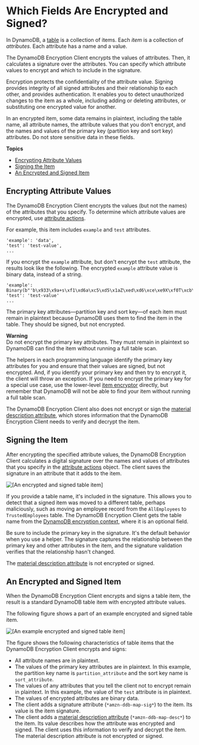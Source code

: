 # Which Fields Are Encrypted and Signed?<a name="encrypted-and-signed"></a>

In DynamoDB, a [table](https://docs.aws.amazon.com/amazondynamodb/latest/developerguide/HowItWorks.CoreComponents.html#HowItWorks.CoreComponents.TablesItemsAttributes) is a collection of items\. Each *item* is a collection of *attributes*\. Each attribute has a name and a value\.

The DynamoDB Encryption Client encrypts the values of attributes\. Then, it calculates a signature over the attributes\. You can specify which attribute values to encrypt and which to include in the signature\. 

Encryption protects the confidentiality of the attribute value\. Signing provides integrity of all signed attributes and their relationship to each other, and provides authentication\. It enables you to detect unauthorized changes to the item as a whole, including adding or deleting attributes, or substituting one encrypted value for another\.

In an encrypted item, some data remains in plaintext, including the table name, all attribute names, the attribute values that you don't encrypt, and the names and values of the primary key \(partition key and sort key\) attributes\. Do not store sensitive data in these fields\.

**Topics**
+ [Encrypting Attribute Values](#encrypt-attribute-values)
+ [Signing the Item](#sign-the-item)
+ [An Encrypted and Signed Item](#encrypted-signed-example)

## Encrypting Attribute Values<a name="encrypt-attribute-values"></a>

The DynamoDB Encryption Client encrypts the values \(but not the names\) of the attributes that you specify\. To determine which attribute values are encrypted, use [attribute actions](concepts.md#attribute-actions)\. 

For example, this item includes `example` and `test` attributes\.

```
'example': 'data',
'test': 'test-value',
...
```

If you encrypt the `example` attribute, but don't encrypt the `test` attribute, the results look like the following\. The encrypted `example` attribute value is binary data, instead of a string\.

```
'example': Binary(b"'b\x933\x9a+s\xf1\xd6a\xc5\xd5\x1aZ\xed\xd6\xce\xe9X\xf0T\xcb\x9fY\x9f\xf3\xc9C\x83\r\xbb\\"),
'test': 'test-value'
...
```

The primary key attributes—partition key and sort key—of each item must remain in plaintext because DynamoDB uses them to find the item in the table\. They should be signed, but not encrypted\. 

**Warning**  
Do not encrypt the primary key attributes\. They must remain in plaintext so DynamoDB can find the item without running a full table scan\.

The helpers in each programming language identify the primary key attributes for you and ensure that their values are signed, but not encrypted\. And, if you identify your primary key and then try to encrypt it, the client will throw an exception\. If you need to encrypt the primary key for a special use case, use the lower\-level [item encryptor](concepts.md#item-encryptor) directly, but remember that DynamoDB will not be able to find your item without running a full table scan\.

The DynamoDB Encryption Client also does not encrypt or sign the [material description attribute](concepts.md#material-description), which stores information that the DynamoDB Encryption Client needs to verify and decrypt the item\. 

## Signing the Item<a name="sign-the-item"></a>

After encrypting the specified attribute values, the DynamoDB Encryption Client calculates a digital signature over the names and values of attributes that you specify in the [attribute actions](concepts.md#attribute-actions) object\. The client saves the signature in an attribute that it adds to the item\.

![\[An encrypted and signed table item\]](http://docs.aws.amazon.com/dynamodb-encryption-client/latest/devguide/images/encrypted-signed-item.png)

If you provide a table name, it's included in the signature\. This allows you to detect that a signed item was moved to a different table, perhaps maliciously, such as moving an employee record from the `AllEmployees` to `TrustedEmployees` table\. The DynamoDB Encryption Client gets the table name from the [DynamoDB encryption context](concepts.md#encryption-context), where it is an optional field\. 

Be sure to include the primary key in the signature\. It's the default behavior when you use a helper\. The signature captures the relationship between the primary key and other attributes in the item, and the signature validation verifies that the relationship hasn't changed\. 

The [material description attribute](concepts.md#material-description) is not encrypted or signed\.

## An Encrypted and Signed Item<a name="encrypted-signed-example"></a>

When the DynamoDB Encryption Client encrypts and signs a table item, the result is a standard DynamoDB table item with encrypted attribute values\. 

The following figure shows a part of an example encrypted and signed table item\. 

![\[An example encrypted and signed table item\]](http://docs.aws.amazon.com/dynamodb-encryption-client/latest/devguide/images/encrypted-item-closeup.png)

The figure shows the following characteristics of table items that the DynamoDB Encryption Client encrypts and signs:
+ All attribute names are in plaintext\.
+ The values of the primary key attributes are in plaintext\. In this example, the partition key name is `partition_attribute` and the sort key name is `sort_attribute`\.
+ The values of any attributes that you tell the client not to encrypt remain in plaintext\. In this example, the value of the `test` attribute is in plaintext\.
+ The values of encrypted attributes are binary data\.
+ The client adds a signature attribute \(`*amzn-ddb-map-sig*`\) to the item\. Its value is the item signature\.
+ The client adds a [material description attribute](concepts.md#material-description) \(`*amzn-ddb-map-desc*`\) to the item\. Its value describes how the attribute was encrypted and signed\. The client uses this information to verify and decrypt the item\. The material description attribute is not encrypted or signed\.